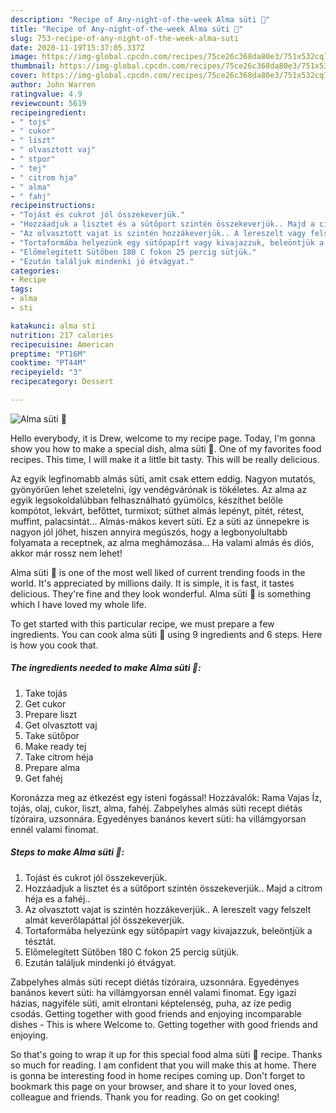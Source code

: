 ```yaml
---
description: "Recipe of Any-night-of-the-week Alma süti 🥧"
title: "Recipe of Any-night-of-the-week Alma süti 🥧"
slug: 753-recipe-of-any-night-of-the-week-alma-suti
date: 2020-11-19T15:37:05.337Z
image: https://img-global.cpcdn.com/recipes/75ce26c368da80e3/751x532cq70/alma-suti-🥧-recept-foto.jpg
thumbnail: https://img-global.cpcdn.com/recipes/75ce26c368da80e3/751x532cq70/alma-suti-🥧-recept-foto.jpg
cover: https://img-global.cpcdn.com/recipes/75ce26c368da80e3/751x532cq70/alma-suti-🥧-recept-foto.jpg
author: John Warren
ratingvalue: 4.9
reviewcount: 5619
recipeingredient:
- " tojs"
- " cukor"
- " liszt"
- " olvasztott vaj"
- " stpor"
- " tej"
- " citrom hja"
- " alma"
- " fahj"
recipeinstructions:
- "Tojást és cukrot jól összekeverjük."
- "Hozzáadjuk a lisztet és a sütőport szintén összekeverjük.. Majd a citrom héja es a fahéj.."
- "Az olvasztott vajat is szintén hozzákeverjük.. A lereszelt vagy felszelt almát keverőlapáttal jól összekeverjük."
- "Tortaformába helyezünk egy sütőpapírt vagy kivajazzuk, beleöntjük a tésztát."
- "Előmelegített Sütőben 180 C fokon 25 percig sütjük."
- "Ezután találjuk mindenki jó étvágyat."
categories:
- Recipe
tags:
- alma
- sti

katakunci: alma sti 
nutrition: 217 calories
recipecuisine: American
preptime: "PT16M"
cooktime: "PT44M"
recipeyield: "3"
recipecategory: Dessert

---
```



![Alma süti 🥧](https://img-global.cpcdn.com/recipes/75ce26c368da80e3/751x532cq70/alma-suti-🥧-recept-foto.jpg)

Hello everybody, it is Drew, welcome to my recipe page. Today, I'm gonna show you how to make a special dish, alma süti 🥧. One of my favorites food recipes. This time, I will make it a little bit tasty. This will be really delicious.

Az egyik legfinomabb almás süti, amit csak ettem eddig. Nagyon mutatós, gyönyörűen lehet szeletelni, így vendégvárónak is tökéletes. Az alma az egyik legsokoldalúbban felhasználható gyümölcs, készíthet belőle kompótot, lekvárt, befőttet, turmixot; süthet almás lepényt, pitét, rétest, muffint, palacsintát… Almás-mákos kevert süti. Ez a süti az ünnepekre is nagyon jól jöhet, hiszen annyira megúszós, hogy a legbonyolultabb folyamata a receptnek, az alma meghámozása… Ha valami almás és diós, akkor már rossz nem lehet!

Alma süti 🥧 is one of the most well liked of current trending foods in the world. It's appreciated by millions daily. It is simple, it is fast, it tastes delicious. They're fine and they look wonderful. Alma süti 🥧 is something which I have loved my whole life.


To get started with this particular recipe, we must prepare a few ingredients. You can cook alma süti 🥧 using 9 ingredients and 6 steps. Here is how you cook that.

<!--inarticleads1-->

##### The ingredients needed to make Alma süti 🥧:

1. Take  tojás
1. Get  cukor
1. Prepare  liszt
1. Get  olvasztott vaj
1. Take  sütőpor
1. Make ready  tej
1. Take  citrom héja
1. Prepare  alma
1. Get  fahéj


Koronázza meg az étkezést egy isteni fogással! Hozzávalók: Rama Vajas Íz, tojás, olaj, cukor, liszt, alma, fahéj. Zabpelyhes almás süti recept diétás tízóraira, uzsonnára. Egyedényes banános kevert süti: ha villámgyorsan ennél valami finomat. 

<!--inarticleads2-->

##### Steps to make Alma süti 🥧:

1. Tojást és cukrot jól összekeverjük.
1. Hozzáadjuk a lisztet és a sütőport szintén összekeverjük.. Majd a citrom héja es a fahéj..
1. Az olvasztott vajat is szintén hozzákeverjük.. A lereszelt vagy felszelt almát keverőlapáttal jól összekeverjük.
1. Tortaformába helyezünk egy sütőpapírt vagy kivajazzuk, beleöntjük a tésztát.
1. Előmelegített Sütőben 180 C fokon 25 percig sütjük.
1. Ezután találjuk mindenki jó étvágyat.


Zabpelyhes almás süti recept diétás tízóraira, uzsonnára. Egyedényes banános kevert süti: ha villámgyorsan ennél valami finomat. Egy igazi házias, nagyiféle süti, amit elrontani képtelenség, puha, az íze pedig csodás. Getting together with good friends and enjoying incomparable dishes - This is where Welcome to. Getting together with good friends and enjoying. 

So that's going to wrap it up for this special food alma süti 🥧 recipe. Thanks so much for reading. I am confident that you will make this at home. There is gonna be interesting food in home recipes coming up. Don't forget to bookmark this page on your browser, and share it to your loved ones, colleague and friends. Thank you for reading. Go on get cooking!
